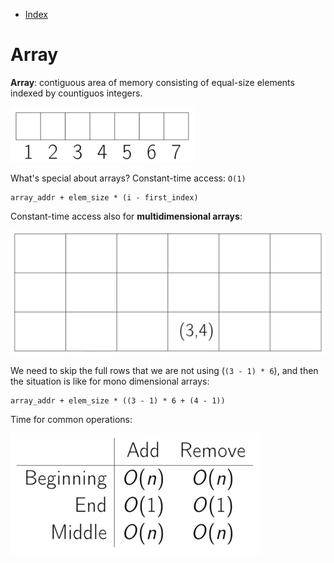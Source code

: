 * [Index](https://github.com/KiraDiShira/Cracking#cracking)

# Array

**Array**: contiguous area of memory consisting of equal-size elements indexed by countiguos integers.

<img src="https://raw.githubusercontent.com/KiraDiShira/Cracking/master/Array/Images/arr1.PNG" />

What's special about arrays? Constant-time access: `O(1)`

```
array_addr + elem_size * (i - first_index)
```

Constant-time access also for **multidimensional arrays**:

<img src="https://raw.githubusercontent.com/KiraDiShira/Cracking/master/Array/Images/arr2.PNG" />

We need to skip the full rows that we are not using (`(3 - 1) * 6`), and then the situation is like for mono dimensional arrays:

```
array_addr + elem_size * ((3 - 1) * 6 + (4 - 1))
```

Time for common operations:

<img src="https://raw.githubusercontent.com/KiraDiShira/Cracking/master/Array/Images/arr4.PNG" />
